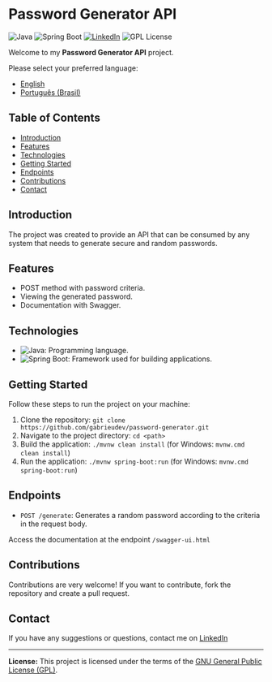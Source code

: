 # Password Generator API

![Java](https://img.shields.io/badge/Java-8%2B-orange) ![Spring Boot](https://img.shields.io/badge/Spring%20Boot-3-green) [![LinkedIn](https://img.shields.io/badge/Connect%20on-LinkedIn-blue)](https://www.linkedin.com/in/gabrieudev/)
![GPL License](https://img.shields.io/badge/License-GPL-blue)

Welcome to my **Password Generator API** project.

Please select your preferred language:

- [English](README.md)
- [Português (Brasil)](README.pt-br.md)

## Table of Contents

- [Introduction](#introduction)
- [Features](#features)
- [Technologies](#technologies)
- [Getting Started](#getting-started)
- [Endpoints](#endpoints)
- [Contributions](#contributions)
- [Contact](#contact)

## Introduction

The project was created to provide an API that can be consumed by any system that needs to generate secure and random passwords.

## Features

- POST method with password criteria.
- Viewing the generated password.
- Documentation with Swagger.

## Technologies

- ![Java](https://img.shields.io/badge/Java-8%2B-orange): Programming language.
- ![Spring Boot](https://img.shields.io/badge/Spring%20Boot-3-green): Framework used for building applications.

## Getting Started

Follow these steps to run the project on your machine:

1. Clone the repository: `git clone https://github.com/gabrieudev/password-generator.git`
2. Navigate to the project directory: `cd <path>`
3. Build the application: `./mvnw clean install` (for Windows: `mvnw.cmd clean install`)
4. Run the application: `./mvnw spring-boot:run` (for Windows: `mvnw.cmd spring-boot:run`)

## Endpoints

- `POST /generate`: Generates a random password according to the criteria in the request body.

Access the documentation at the endpoint `/swagger-ui.html`

## Contributions

Contributions are very welcome! If you want to contribute, fork the repository and create a pull request.

## Contact

If you have any suggestions or questions, contact me on [LinkedIn](https://www.linkedin.com/in/gabrieudev/)

---

**License:** This project is licensed under the terms of the [GNU General Public License (GPL)](LICENSE).